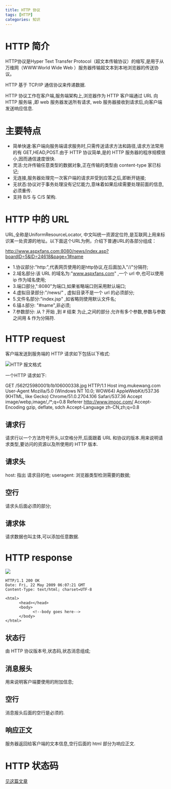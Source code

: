 ```yaml
---
title: HTTP 协议
tags: [HTTP]
categories: 知识 
---
```

# HTTP 简介

HTTP协议是Hyper Text Transfer Protocol（超文本传输协议）的缩写,是用于从万维网（WWW:World Wide Web ）服务器传输超文本到本地浏览器的传送协议。

HTTP 基于 TCP/IP 通信协议来传递数据.

HTTP 协议工作在客户端,服务端架构上,浏览器作为 HTTP 客户端通过 URL 向 HTTP 服务端 ,即 web 服务器发送所有请求, web 服务器接收到请求后,向客户端发送响应信息.

# 主要特点

* 简单快速:客户端向服务端请求服务时,只需传送请求方法和路径,请求方法常用的有 GET,HEAD,POST.由于 HTTP 协议简单,是的 HTTP 服务器的程序规模很小,因而通信速度很快.
* 灵活:允许传输任意类型的数据对象,正在传输的类型由 content-type 家已标记;
* 无连接,服务器处理完一次客户端的请求并受到应答之后,即断开链接;
* 无状态:协议对于事务处理没有记忆能力,意味着如果后续需要处理前面的信息,必须重传.
* 支持 B/S 与 C/S 架构.

# HTTP 中的 URL

URL,全称是UniformResourceLocator, 中文叫统一资源定位符,是互联网上用来标识某一处资源的地址。以下面这个URL为例，介绍下普通URL的各部分组成：

http://www.aspxfans.com:8080/news/index.asp?boardID=5&ID=24618&page=1#name

* 1.协议部分:"http:",代表网页使用的是http协议,在后面加入"//"分隔符;
* 2.域名部分:该 URL 的域名为:"www.aspxfans.com" ,一个 url 中,也可以使用ip 作为域名使用;
* 3.端口部分,":8080"为端口,如果省略端口则采用默认端口;
* 4.虚拟目录部分:"/news/" , 虚拟目录不是一个 url 的必须部分;
* 5.文件名部分:"index.jsp" ,如省略则使用默认文件名;
* 6.锚⚓️部分: "#name",非必须;
* 7.参数部分: 从 ? 开始 ,到 # 结束 为止,之间的部分.允许有多个参数,参数与参数之间用 & 作为分隔符.

# HTTP request

 客户端发送到服务端的 HTTP 请求如下包括以下格式:

![HTTP 报文格式](https://segmentfault.com/img/bVGuNT?w=466&h=165)

一个HTTP 请求如下:

GET /562f25980001b1b106000338.jpg HTTP/1.1
Host    img.mukewang.com
User-Agent  Mozilla/5.0 (Windows NT 10.0; WOW64) AppleWebKit/537.36 (KHTML, like Gecko) Chrome/51.0.2704.106 Safari/537.36
Accept  image/webp,image/*,*/*;q=0.8
Referer http://www.imooc.com/
Accept-Encoding gzip, deflate, sdch
Accept-Language zh-CN,zh;q=0.8

## 请求行

请求行以一个方法符号开头,以空格分开,后面跟着 URL 和协议的版本.用来说明请求类型,要访问的资源以及所使用的 HTTP 版本.

## 请求头

 host: 指出 请求目的地;
 useragent: 浏览器类型检测需要的数据;

## 空行

请求头后面必须的部分;

## 请求体

请求数据也叫主体,可以添加任意数据.

# HTTP response

![](https://segmentfault.com/img/remote/1460000006760783)

	HTTP/1.1 200 OK
	Date: Fri, 22 May 2009 06:07:21 GMT
	Content-Type: text/html; charset=UTF-8
	
	<html>
	      <head></head>
	      <body>
	            <!--body goes here-->
	      </body>
	</html>

## 状态行

由 HTTP 协议版本号,状态码,状态消息组成;

## 消息报头

用来说明客户端要使用的附加信息;

## 空行

消息报头后面的空行是必须的.

## 响应正文

服务器返回给客户端的文本信息,空行后面的 html 部分为响应正文.

#  HTTP 状态码

[见这篇文章](https://hhb1994.github.io/2017/04/03/2017-04-03httpcode/)
